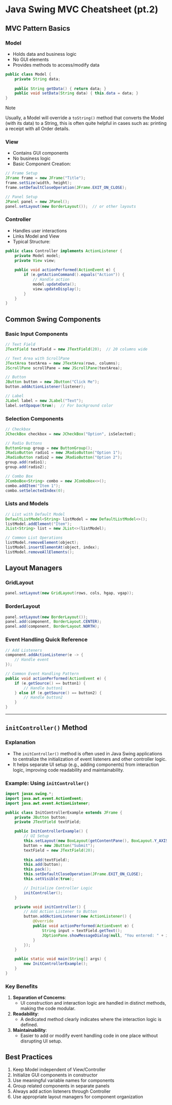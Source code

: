 # Java Swing MVC Cheatsheet (pt.2)

## MVC Pattern Basics
### Model
- Holds data and business logic
- No GUI elements
- Provides methods to access/modify data
```java
public class Model {
    private String data;
    
    public String getData() { return data; }
    public void setData(String data) { this.data = data; }
}
```

> [!NOTE] 
> Usually, a Model will override a `toString()` method that converts the Model (with its data) to a String, this is often quite helpful in cases such as: printing a receipt with all Order details. 
### View
- Contains GUI components
- No business logic
- Basic Component Creation:
```java
// Frame Setup
JFrame frame = new JFrame("Title");
frame.setSize(width, height);
frame.setDefaultCloseOperation(JFrame.EXIT_ON_CLOSE);

// Panel Setup
JPanel panel = new JPanel();
panel.setLayout(new BorderLayout());  // or other layouts
```

### Controller
- Handles user interactions
- Links Model and View
- Typical Structure:
```java
public class Controller implements ActionListener {
    private Model model;
    private View view;
    
    public void actionPerformed(ActionEvent e) {
        if (e.getActionCommand().equals("Action")) {
            // Handle action
            model.updateData();
            view.updateDisplay();
        }
    }
}
```

## Common Swing Components

### Basic Input Components
```java
// Text Field
JTextField textField = new JTextField(20);  // 20 columns wide

// Text Area with ScrollPane
JTextArea textArea = new JTextArea(rows, columns);
JScrollPane scrollPane = new JScrollPane(textArea);

// Button
JButton button = new JButton("Click Me");
button.addActionListener(listener);

// Label
JLabel label = new JLabel("Text");
label.setOpaque(true);  // For background color
```

### Selection Components
```java
// Checkbox
JCheckBox checkbox = new JCheckBox("Option", isSelected);

// Radio Buttons
ButtonGroup group = new ButtonGroup();
JRadioButton radio1 = new JRadioButton("Option 1");
JRadioButton radio2 = new JRadioButton("Option 2");
group.add(radio1);
group.add(radio2);

// Combo Box
JComboBox<String> combo = new JComboBox<>();
combo.addItem("Item 1");
combo.setSelectedIndex(0);
```

### Lists and Models
```java
// List with Default Model
DefaultListModel<String> listModel = new DefaultListModel<>();
listModel.addElement("Item");
JList<String> list = new JList<>(listModel);

// Common List Operations
listModel.removeElement(object);
listModel.insertElementAt(object, index);
listModel.removeAllElements();
```

## Layout Managers

### GridLayout
```java
panel.setLayout(new GridLayout(rows, cols, hgap, vgap));
```

### BorderLayout
```java
panel.setLayout(new BorderLayout());
panel.add(component, BorderLayout.CENTER);
panel.add(component, BorderLayout.NORTH);
```

### Event Handling Quick Reference
```java
// Add Listeners
component.addActionListener(e -> {
    // Handle event
});

// Common Event Handling Pattern
public void actionPerformed(ActionEvent e) {
    if (e.getSource() == button1) {
        // Handle button1
    } else if (e.getSource() == button2) {
        // Handle button2
    }
}
```

---
## `initController()` Method

### Explanation
- The `initController()` method is often used in Java Swing applications to centralize the initialization of event listeners and other controller logic.
- It helps separate UI setup (e.g., adding components) from interaction logic, improving code readability and maintainability.

### Example: Using `initController()`
```java
import javax.swing.*;
import java.awt.event.ActionEvent;
import java.awt.event.ActionListener;

public class InitControllerExample extends JFrame {
    private JButton button;
    private JTextField textField;

    public InitControllerExample() {
        // UI Setup
        this.setLayout(new BoxLayout(getContentPane(), BoxLayout.Y_AXIS));
        button = new JButton("Submit");
        textField = new JTextField(20);
        
        this.add(textField);
        this.add(button);
        this.pack();
        this.setDefaultCloseOperation(JFrame.EXIT_ON_CLOSE);
        this.setVisible(true);

        // Initialize Controller Logic
        initController();
    }

    private void initController() {
        // Add Action Listener to Button
        button.addActionListener(new ActionListener() {
            @Override
            public void actionPerformed(ActionEvent e) {
                String input = textField.getText();
                JOptionPane.showMessageDialog(null, "You entered: " + input);
            }
        });
    }

    public static void main(String[] args) {
        new InitControllerExample();
    }
}
```

### Key Benefits
1. **Separation of Concerns**:
   - UI construction and interaction logic are handled in distinct methods, making the code modular.
2. **Readability**:
   - A dedicated method clearly indicates where the interaction logic is defined.
3. **Maintainability**:
   - Easier to add or modify event handling code in one place without disrupting UI setup.

## Best Practices
1. Keep Model independent of View/Controller
2. Initialize GUI components in constructor
3. Use meaningful variable names for components
4. Group related components in separate panels
5. Always add action listeners through Controller
6. Use appropriate layout managers for component organization